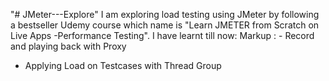 "# JMeter---Explore" 
I am exploring load testing using JMeter by following a bestseller Udemy course which name is "Learn JMETER from Scratch on Live Apps -Performance Testing".
I have learnt till now:
Markup : - Record and playing back with Proxy
- Applying Load on Testcases with Thread Group
